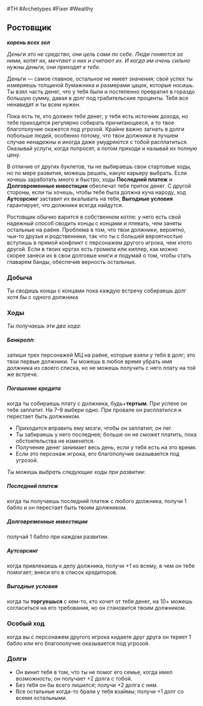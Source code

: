 #TH #Archetypes #Fixer #Wealthy 

## Ростовщик
***корень всех зол***

*Деньги это не средство, они цель сами по себе.*
*Люди гоняются за ними, копят их, мечтают о них и считают их. И когда им очень сильно нужны деньги, они приходят к тебе.*

Деньги — самое главное, остальное не имеет значения; свой успех ты измеряешь толщиной бумажника и размерами цацок, которые носишь. Ты взял часть денег, что у тебя были и постепенно превратил в гораздо большую сумму, давая в долг под грабительские проценты. Тебя все ненавидят и ты всем нужен.

Пока есть те, кто должен тебе денег, у тебя есть источник дохода, но тебе приходится регулярно собирать причитающееся, а то твое благополучие окажется под угрозой. Крайне важно загнать в долги побольше людей, особенно потому, что твои должники в лучшем случае ненадежны и иногда даже умудряются с тобой расплатиться. Оказывай услуги, когда попросят, а потом приходи и называй их полную цену.

В отличие от других буклетов, ты не выбираешь свои стартовые ходы, но по мере развития, можешь решать, какую карьеру выбрать. Если хочешь заработать много и быстро, ходы **Последний платеж** и **Долговременные инвестиции** обеспечат тебе приток денег. С другой стороны, если ты хочешь, чтобы тебе была должна куча народу, ход **Аутсорсинг** заставит их вкалывать на тебя, **Выгодные условия** гарантирует, что должники всегда найдутся.

Ростовщик обычно варится в собственном котле: у него есть свой надежный способ сводить концы с концами и плевать, чем заняты остальные на раёне. Проблема в том, что твои должники, вероятно, чьи-то друзья и родственники, так что ты с большей вероятностью вступишь в прямой конфликт с персонажем другого игрока, чем ктото другой. Если в твоих кругах есть громила или киллер, как можно скорее занеси их в свои долговые книги и подумай о том, чтобы стать главарем банды, обеспечив верность остальных.

### Добыча
Ты сводишь концы с концами пока каждую встречу собираешь долг хотя бы с одного должника

### Ходы
*Ты получаешь эти два хода:* 
##### Банкролл: 
запиши трех персонажей МЦ на раёне, которые взяли у тебя в долг; это твои первые должники. Ты можешь в любое время убрать имя должника из своего списка, но не можешь получить с него плату на той же встрече.

##### Погашение кредита
когда ты собираешь плату с должника, будь+**тертым**. При успехе он тебе заплатит. На 7–9 выбери одно. При провале он расплатился и перестает быть должником. 
- Приходится вправить ему мозги, чтобы он заплатил; он лег. 
- Ты забираешь у него последнее; больше он не сможет платить, пока обстоятельства не изменятся. 
- Получение денег занимает весь день, если у тебя есть на это время. 
- Если это персонаж игрока, его благополучие оказывается под угрозой.


*Ты можешь выбрать следующие ходы при развитии:*

##### Последний платеж
когда ты получаешь последний платеж с любого должника, получи 1 бабло и он перестает быть твоим должником. 

##### Долговременные инвестиции
получай 1 бабло при каждом развитии. 

##### Аутсорсинг
когда привлекаешь к делу должника, получи +1 ко всему, в чем он тебе помогает; внеси его в список кредиторов. 

##### Выгодные условия
когда ты **торгуешься** с кем-то, кто хочет от тебя денег, на 10+ можешь согласиться на его требования, но он становится твоим должником.

### Особый ход
когда вы с персонажем другого игрока кидаете друг друга он теряет 1 бабло или его благополучие оказывается под угрозой.

### Долги
- Он винит тебя в том, что ты не помог его семье, когда имел возможность; он получает +2 долга с тобой. 
- Без тебя он бы всего лишился; получи +2 долга с ним. 
- Все остальные когда-то брали у тебя взаймы; получи +1 долг со всеми остальными.

